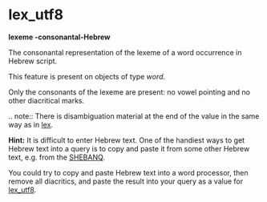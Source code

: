 # lex_utf8

**lexeme -consonantal-Hebrew**


The consonantal representation of the lexeme of a word occurrence in Hebrew script.

This feature is present on objects of type *word*.

Only the consonants of the lexeme are present: no vowel pointing and no other diacritical marks.

.. note:: 
    There is disambiguation material at the end of the value in the same way as in [lex](lex).

**Hint:**
It is difficult to enter Hebrew text. One of the handiest ways to get Hebrew text into a query is to copy and paste it
from some other Hebrew text, e.g. from the [SHEBANQ](https://shebanq.ancient-data.org).

You could try to copy and paste Hebrew text into a word processor, then remove all diacritics, and paste the result into
your query as a value for [lex_utf8](lex_utf8).


